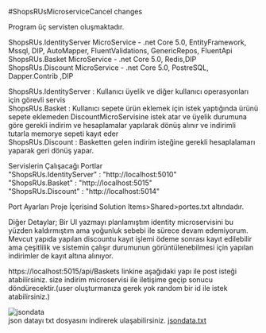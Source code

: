 #ShopsRUsMicroserviceCancel changes

Program üç servisten oluşmaktadır.

ShopsRUs.IdentityServer MicroService - .net Core 5.0, EntityFramework, Mssql, DIP, AutoMapper, FluentValidations, GenericRepos, FluentApi <br />
ShopsRUs.Basket MicroService - .net Core 5.0, Redis,DIP <br />
ShopsRUs.Discount MicroService  - .net Core 5.0, PostreSQL, Dapper.Contrib ,DIP<br />

ShopsRUs.IdentityServer : Kullanıcı üyelik ve diğer kullanıcı operasyonları için görevli servis <br />
ShopsRUs.Basket :  Kullanıcı sepete ürün eklemek için istek yaptığında ürünü sepete eklemeden DiscountMicroServisine istek atar ve üyelik durumuna göre gerekli indirim ve hesaplamalar yapılarak dönüş alınır ve indirimli tutarla memorye sepeti kayıt eder<br />
ShopsRUs.Discount :  Basketten gelen indirim isteğine gerekli hesaplalamarı yaparak geri dönüş yapar. <br />

Servislerin Çalışacağı Portlar <br />
"ShopsRUs.IdentityServer"	   : "http://localhost:5010" <br />
"ShopsRUs.Basket" : "http://localhost:5015" <br />
"ShopsRUs.Discount"  : "http://localhost:5014" <br />

Port Ayarları Proje İçerisind Solution Items>Shared>portes.txt altındadır.

Diğer Detaylar;
Bir UI yazmayı planlamıştım identity microservisini bu yüzden kaldırmıştım ama yoğunluk sebebi ile sürece devam edemiyorum. Mevcut yapıda yapılan discountu kayıt işlemi ödeme sonrası kayıt edilebilir ama çeşitlilik ve sistemin çalışır durumunun görüntülenebilmesi için yapılan indirimler de kayıt altına alınıyor.

https://localhost:5015/api/Baskets linkine aşağıdaki yapı ile post isteği atabilirsiniz. size indirim microservisi ile iletişime geçip sonucu döndürecektir.(user oluşturmanıza gerek yok random bir id ile istek atabilirsiniz.)<br />


![jsondata](https://user-images.githubusercontent.com/63802797/163183260-3150af5d-3b96-4593-98cb-59141df3d60b.png)<br />
json datayı txt dosyasını indirerek ulaşabilirsiniz. [jsondata.txt](https://github.com/CoskunGulcicek/ShopsRUs/files/8481515/jsondata.txt)<br />
